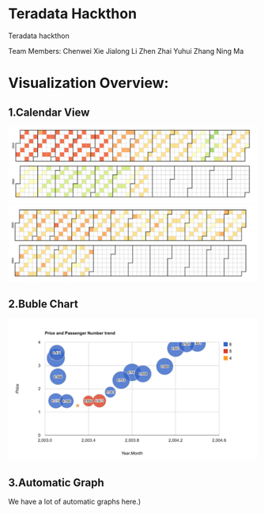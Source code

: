 # Teradata Hackthon
Teradata hackthon

Team Members:
Chenwei Xie
Jialong Li
Zhen Zhai
Yuhui Zhang
Ning Ma

Visualization Overview:
=======================

1.Calendar View
----------------
![Alt text](Website/images/passenger.png)
![Alt text](Website/images/prices.png)

2.Buble Chart
----------------
![Alt text](Website/images/finding1.png)

3.Automatic Graph
-----------------
We have a lot of automatic graphs here.)
